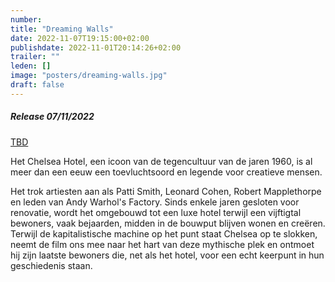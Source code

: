 ```yaml
---
number: 
title: "Dreaming Walls"
date: 2022-11-07T19:15:00+02:00
publishdate: 2022-11-01T20:14:26+02:00
trailer: ""
leden: []
image: "posters/dreaming-walls.jpg"
draft: false
---
```


##### Release 07/11/2022

[TBD]()

Het Chelsea Hotel, een icoon van de tegencultuur van de jaren 1960, is al meer dan een eeuw een
toevluchtsoord en legende voor creatieve mensen.
 <!--more-->
Het trok artiesten aan als Patti Smith, Leonard Cohen, Robert Mapplethorpe en leden van Andy
Warhol's Factory. Sinds enkele jaren gesloten voor renovatie, wordt het omgebouwd tot een luxe
hotel terwijl een vijftigtal bewoners, vaak bejaarden, midden in de bouwput blijven wonen en
creëren. Terwijl de kapitalistische machine op het punt staat Chelsea op te slokken,
neemt de film ons mee naar het hart van deze mythische plek en ontmoet hij zijn laatste
bewoners die, net als het hotel, voor een echt keerpunt in hun geschiedenis staan.